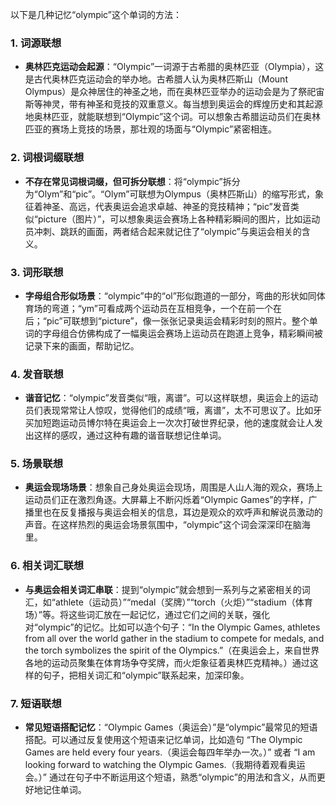 以下是几种记忆“olympic”这个单词的方法：

### 1. 词源联想
 - **奥林匹克运动会起源**：“Olympic”一词源于古希腊的奥林匹亚（Olympia），这是古代奥林匹克运动会的举办地。古希腊人认为奥林匹斯山（Mount Olympus）是众神居住的神圣之地，而在奥林匹亚举办的运动会是为了祭祀宙斯等神灵，带有神圣和竞技的双重意义。每当想到奥运会的辉煌历史和其起源地奥林匹亚，就能联想到“Olympic”这个词。可以想象古希腊运动员们在奥林匹亚的赛场上竞技的场景，那壮观的场面与“Olympic”紧密相连。

### 2. 词根词缀联想
 - **不存在常见词根词缀，但可拆分联想**：将“olympic”拆分为“Olym”和“pic”。“Olym”可联想为Olympus（奥林匹斯山）的缩写形式，象征着神圣、高远，代表奥运会追求卓越、神圣的竞技精神；“pic”发音类似“picture（图片）”，可以想象奥运会赛场上各种精彩瞬间的图片，比如运动员冲刺、跳跃的画面，两者结合起来就记住了“olympic”与奥运会相关的含义。

### 3. 词形联想
 - **字母组合形似场景**：“olympic”中的“ol”形似跑道的一部分，弯曲的形状如同体育场的弯道；“ym”可看成两个运动员在互相竞争，一个在前一个在后；“pic”可联想到“picture”，像一张张记录奥运会精彩时刻的照片。整个单词的字母组合仿佛构成了一幅奥运会赛场上运动员在跑道上竞争，精彩瞬间被记录下来的画面，帮助记忆。

### 4. 发音联想
 - **谐音记忆**：“olympic”发音类似“哦，离谱”。可以这样联想，奥运会上的运动员们表现常常让人惊叹，觉得他们的成绩“哦，离谱”，太不可思议了。比如牙买加短跑运动员博尔特在奥运会上一次次打破世界纪录，他的速度就会让人发出这样的感叹，通过这种有趣的谐音联想记住单词。

### 5. 场景联想
 - **奥运会现场场景**：想象自己身处奥运会现场，周围是人山人海的观众，赛场上运动员们正在激烈角逐。大屏幕上不断闪烁着“Olympic Games”的字样，广播里也在反复播报与奥运会相关的信息，耳边是观众的欢呼声和解说员激动的声音。在这样热烈的奥运会场景氛围中，“olympic”这个词会深深印在脑海里。

### 6. 相关词汇联想
 - **与奥运会相关词汇串联**：提到“olympic”就会想到一系列与之紧密相关的词汇，如“athlete（运动员）”“medal（奖牌）”“torch（火炬）”“stadium（体育场）”等。将这些词汇放在一起记忆，通过它们之间的关联，强化对“olympic”的记忆。比如可以造个句子：“In the Olympic Games, athletes from all over the world gather in the stadium to compete for medals, and the torch symbolizes the spirit of the Olympics.”（在奥运会上，来自世界各地的运动员聚集在体育场争夺奖牌，而火炬象征着奥林匹克精神。）通过这样的句子，把相关词汇和“olympic”联系起来，加深印象。

### 7. 短语联想
 - **常见短语搭配记忆**：“Olympic Games（奥运会）”是“olympic”最常见的短语搭配。可以通过反复使用这个短语来记忆单词，比如造句 “The Olympic Games are held every four years.（奥运会每四年举办一次。）” 或者 “I am looking forward to watching the Olympic Games.（我期待着观看奥运会。）” 通过在句子中不断运用这个短语，熟悉“olympic”的用法和含义，从而更好地记住单词。 